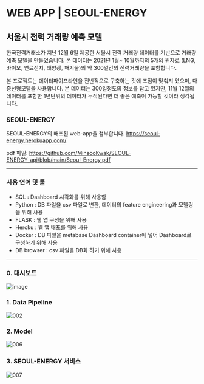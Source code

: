 # WEB APP | SEOUL-ENERGY

## 서울시 전력 거래량 예측 모델

한국전력거래소가 지난 12월 6일 제공한 서울시 전력 거래량 데이터를 기반으로 거래량 예측 모델을 만들었습니다.
본 데이터는 2021년 1월~ 10월까지의 5개의 원자료 (LNG, 바이오, 연료전지, 태양광, 패기물)의 약 300일간의 전력거래량을 포함합니다.

본 프로젝트는 데이터파이프라인을 전반적으로 구축하는 것에 초점이 맞춰져 있으며, 
다중선형모델을 사용합니다.
본 데이터는 300일정도의 정보를 담고 있지만, 11월 12월의 데이터를 포함한 1년단위의 데이터가 누적된다면 더 좋은 예측이 가능할 것이라 생각됩니다.

### SEOUL-ENERGY 
SEOUL-ENERGY의 배포된 web-app을 첨부합니다.
https://seoul-energy.herokuapp.com/

pdf 파일:  https://github.com/MinsooKwak/SEOUL-ENERGY_api/blob/main/Seoul_Energy.pdf

----

### 사용 언어 및 툴
- SQL : Dashboard 시각화를 위해 사용함
- Python : DB 파일을 csv 파일로 변환, 데이터의 feature engineering과 모델링을 위해 사용
- FLASK : 웹 앱 구성을 위해 사용
- Heroku : 웹 앱 배포를 위해 사용
- Docker : DB 파일을 metabase Dashboard container에 넣어 Dashboard로 구성하기 위해 사용
- DB browser : csv 파일을 DB화 하기 위해 사용 

----

### 0. 대시보드
![image](https://user-images.githubusercontent.com/89770691/159124902-a4e7a92c-4288-469c-b72c-87d281dd050b.png)

### 1. Data Pipeline
![002](https://user-images.githubusercontent.com/89770691/145943757-6206033a-e9af-46dc-87dd-c33a26bdb413.jpg)

### 2. Model
![006](https://user-images.githubusercontent.com/89770691/145943998-c5e4cbd9-b705-4277-a9a1-23aef7deff36.jpg)

### 3. SEOUL-ENERGY 서비스
![007](https://user-images.githubusercontent.com/89770691/145944191-2bececfa-7340-461f-8664-a7ae072b198e.jpg)
